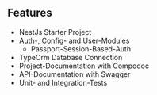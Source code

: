 ## Features

* NestJs Starter Project 
* Auth-, Config- and User-Modules
  * Passport-Session-Based-Auth
* TypeOrm Database Connection
* Project-Documentation with Compodoc 
* API-Documentation with Swagger 
* Unit- and Integration-Tests

